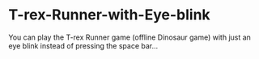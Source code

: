 # T-rex-Runner-with-Eye-blink
You can play the T-rex Runner game (offline Dinosaur game) with just an eye blink instead of pressing the space bar...
